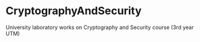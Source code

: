 # CryptographyAndSecurity
University laboratory works on Cryptography and Security course (3rd year UTM)
